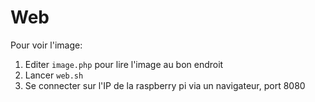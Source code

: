 # Web 

Pour voir l'image:

1. Editer `image.php` pour lire l'image au bon endroit
2. Lancer `web.sh` 
3. Se connecter sur l'IP de la raspberry pi via un navigateur, port 8080
